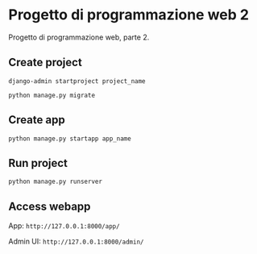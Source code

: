 # Progetto di programmazione web 2

Progetto di programmazione web, parte 2.

## Create project

`django-admin startproject project_name`

`python manage.py migrate`

## Create app

`python manage.py startapp app_name`

## Run project

`python manage.py runserver`

## Access webapp

App: `http://127.0.0.1:8000/app/`

Admin UI: `http://127.0.0.1:8000/admin/`
